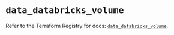 # `data_databricks_volume`

Refer to the Terraform Registry for docs: [`data_databricks_volume`](https://registry.terraform.io/providers/databricks/databricks/1.86.0/docs/data-sources/volume).
